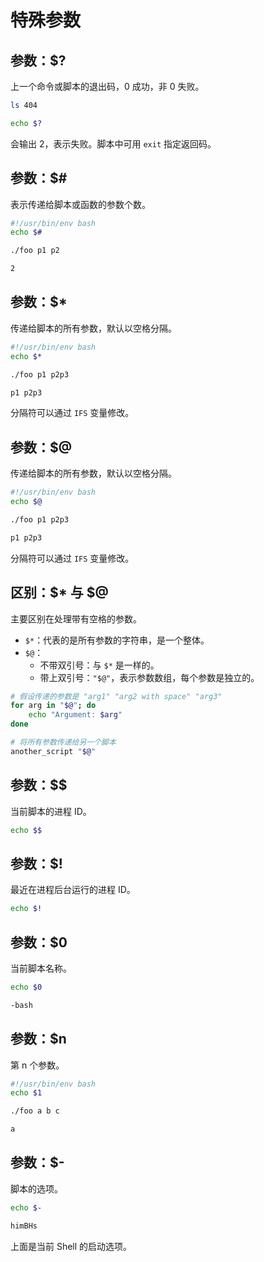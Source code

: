 # 特殊参数

## 参数：$?

上一个命令或脚本的退出码，0 成功，非 0 失败。

```bash
ls 404
```

```bash
echo $?
```

会输出 2，表示失败。脚本中可用 `exit` 指定返回码。

## 参数：$\#

表示传递给脚本或函数的参数个数。

```bash
#!/usr/bin/env bash
echo $#
```

```bash
./foo p1 p2
```

```txt
2
```

## 参数：$*

传递给脚本的所有参数，默认以空格分隔。

```bash
#!/usr/bin/env bash
echo $*
```

```bash
./foo p1 p2p3
```

```txt
p1 p2p3
```

分隔符可以通过 `IFS` 变量修改。

## 参数：$@

传递给脚本的所有参数，默认以空格分隔。

```bash
#!/usr/bin/env bash
echo $@
```

```bash
./foo p1 p2p3
```

```txt
p1 p2p3
```

分隔符可以通过 `IFS` 变量修改。

## 区别：$* 与 $@

主要区别在处理带有空格的参数。

* `$*`：代表的是所有参数的字符串，是一个整体。
* `$@`：
  * 不带双引号：与 `$*` 是一样的。
  * 带上双引号：`"$@"`，表示参数数组，每个参数是独立的。

```bash
# 假设传递的参数是 "arg1" "arg2 with space" "arg3"
for arg in "$@"; do
    echo "Argument: $arg"
done
```

```bash
# 将所有参数传递给另一个脚本
another_script "$@"
```

## 参数：$$

当前脚本的进程 ID。

```bash
echo $$
```

## 参数：$\!

最近在进程后台运行的进程 ID。

```bash
echo $!
```

## 参数：$0

当前脚本名称。

```bash
echo $0
```

```txt
-bash
```

## 参数：$n

第 n 个参数。

```bash
#!/usr/bin/env bash
echo $1
```

```bash
./foo a b c
```

```txt
a
```

## 参数：$-

脚本的选项。

```bash
echo $-
```

```txt
himBHs
```

上面是当前 Shell 的启动选项。
